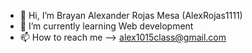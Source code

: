 - 👋 Hi, I’m Brayan Alexander Rojas Mesa (AlexRojas1111)
- 🌱 I’m currently learning Web development
- 📫 How to reach me --> alex1015class@gmail.com
